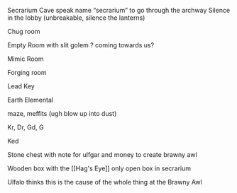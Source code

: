 Secrarium
Cave
speak name “secrarium” to go through the archway
Silence in the lobby (unbreakable, silence the lanterns)

Chug room

Empty Room with slit golem ? coming towards us?

Mimic Room

Forging room

Lead Key

Earth Elemental

maze, meffits (ugh blow up into dust)

Kr, Dr, Gd, G

Ked

Stone chest with note for ulfgar and money to create brawny awl

Wooden box with the [[Hag's Eye]]
only open box in secrarium

Ulfalo thinks this is the cause of the whole thing at the Brawny Awl